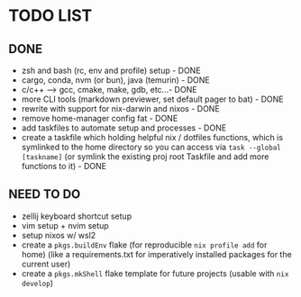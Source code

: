 # TODO LIST

## DONE
- zsh and bash (rc, env and profile) setup - DONE
- cargo, conda, nvm (or bun), java (temurin) - DONE
- c/c++ --> gcc, cmake, make, gdb, etc...- DONE
- more CLI tools (markdown previewer, set default pager to bat) - DONE
- rewrite with support for nix-darwin and nixos - DONE
- remove home-manager config fat - DONE
- add taskfiles to automate setup and processes - DONE
- create a taskfile which holding helpful nix / dotfiles functions, which is symlinked to the home directory so you can access via `task --global [taskname]` (or symlink the existing proj root Taskfile and add more functions to it) - DONE

## NEED TO DO
- zellij keyboard shortcut setup
- vim setup + nvim setup
- setup nixos w/ wsl2
- create a `pkgs.buildEnv` flake (for reproducible `nix profile add` for home) (like a requirements.txt for imperatively installed packages for the current user)
- create a `pkgs.mkShell` flake template for future projects (usable with `nix develop`)